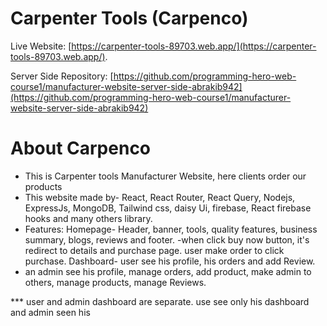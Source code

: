 # Carpenter Tools (Carpenco)

Live Website: [https://carpenter-tools-89703.web.app/](https://carpenter-tools-89703.web.app/).

Server Side Repository: [https://github.com/programming-hero-web-course1/manufacturer-website-server-side-abrakib942](https://github.com/programming-hero-web-course1/manufacturer-website-server-side-abrakib942)

# About Carpenco

- This is Carpenter tools Manufacturer Website, here clients order our products
- This website made by- React, React Router, React Query, Nodejs, ExpressJs, MongoDB, Tailwind css, daisy Ui, firebase, React firebase hooks and many others library.
- Features: Homepage- Header, banner, tools, quality features, business summary, blogs, reviews and footer.
  -when click buy now button, it's redirect to details and purchase page. user make order to click purchase.
  Dashboard- user see his profile, his orders and add Review.
- an admin see his profile, manage orders, add product, make admin to others, manage products, manage Reviews.

\*\*\* user and admin dashboard are separate. use see only his dashboard and admin seen his
